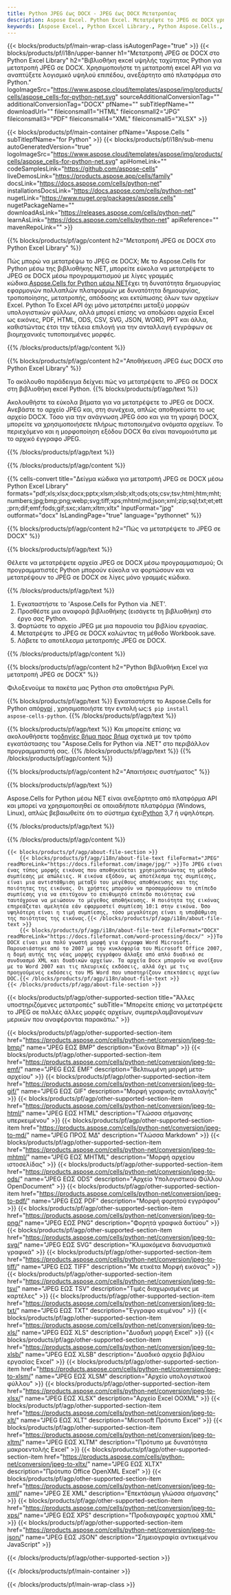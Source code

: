 ```yaml
---
title: Python JPEG έως DOCX - JPEG έως DOCX Μετατροπέας
description: Aspose Excel. Python Excel. Μετατρέψτε το JPEG σε DOCX γρήγορα και εύκολα με Aspose.Cells. Python JPEG σε DOCX. Python Αποθήκευση 076193411 ως 307 61123481 χρησιμοποιώντας Python Βιβλιοθήκη Excel.
keywords: [Aspose Excel., Python Excel Library., Python Aspose.Cells., Convert JPEG to DOCX in Python Excel Library., Save JPEG to DOCX using Python Excel Library., Python JPEG to DOCX saveformat., JPEG to DOCX Converter., Python Save JPEG as DOCX]
---
```

{{< blocks/products/pf/main-wrap-class isAutogenPage="true" >}}
{{< blocks/products/pf/i18n/upper-banner h1="Μετατροπή JPEG σε DOCX στο Python Excel Library" h2="Βιβλιοθήκη excel υψηλής ταχύτητας Python για μετατροπή JPEG σε DOCX. Χρησιμοποιήστε τη μετατροπή excel API για να αναπτύξετε λογισμικό υψηλού επιπέδου, ανεξάρτητο από πλατφόρμα στο Python." logoImageSrc="https://www.aspose.cloud/templates/aspose/img/products/cells/aspose_cells-for-python-net.svg" sourceAdditionalConversionTag="" additionalConversionTag="DOCX" pfName="" subTitlepfName="" downloadUrl="" fileiconsmall1="HTML" fileiconsmall2="JPG" fileiconsmall3="PDF" fileiconsmall4="XML" fileiconsmall5="XLSX" >}}

{{< blocks/products/pf/main-container pfName="Aspose.Cells " subTitlepfName="for Python" >}}
{{< blocks/products/pf/i18n/sub-menu autoGeneratedVersion="true" logoImageSrc="https://www.aspose.cloud/templates/aspose/img/products/cells/aspose_cells-for-python-net.svg" apiHomeLink="" codeSamplesLink="https://github.com/aspose-cells" liveDemosLink="https://products.aspose.app/cells/family" docsLink="https://docs.aspose.com/cells/python-net" installationsDocsLink="https://docs.aspose.com/cells/python-net" nugetLink="https://www.nuget.org/packages/aspose.cells" nugetPackageName="" downloadAsLink="https://releases.aspose.com/cells/python-net/" learnAsLink="https://docs.aspose.com/cells/python-net" apiReference="" mavenRepoLink="" >}}


{{% blocks/products/pf/agp/content h2="Μετατροπή JPEG σε DOCX στο Python Excel Library" %}}

 Πώς μπορώ να μετατρέψω το JPEG σε DOCX; Με το Aspose.Cells for Python μέσω της βιβλιοθήκης NET, μπορείτε εύκολα να μετατρέψετε το JPEG σε DOCX μέσω προγραμματισμού με λίγες γραμμές κώδικα.[Aspose.Cells for Python μέσω NET](https://pypi.org/project/aspose-cells-python/)έχει τη δυνατότητα δημιουργίας εφαρμογών πολλαπλών πλατφορμών με δυνατότητα δημιουργίας, τροποποίησης, μετατροπής, απόδοσης και εκτύπωσης όλων των αρχείων Excel. Python Το Excel API όχι μόνο μετατρέπει μεταξύ μορφών υπολογιστικών φύλλων, αλλά μπορεί επίσης να αποδώσει αρχεία Excel ως εικόνες, PDF, HTML, ODS, CSV, SVG, JSON, WORD, PPT και άλλα, καθιστώντας έτσι την τέλεια επιλογή για την ανταλλαγή εγγράφων σε βιομηχανικές τυποποιημένες μορφές.

{{% /blocks/products/pf/agp/content %}}


{{% blocks/products/pf/agp/content h2="Αποθήκευση JPEG έως DOCX στο Python Excel Library" %}}

Το ακόλουθο παράδειγμα δείχνει πώς να μετατρέψετε το JPEG σε DOCX στη βιβλιοθήκη excel Python.
{{% blocks/products/pf/agp/text %}}

Ακολουθήστε τα εύκολα βήματα για να μετατρέψετε το JPEG σε DOCX. Ανεβάστε το αρχείο JPEG και, στη συνέχεια, απλώς αποθηκεύστε το ως αρχείο DOCX. Τόσο για την ανάγνωση JPEG όσο και για τη γραφή DOCX, μπορείτε να χρησιμοποιήσετε πλήρως πιστοποιημένα ονόματα αρχείων. Το περιεχόμενο και η μορφοποίηση εξόδου DOCX θα είναι πανομοιότυπα με το αρχικό έγγραφο JPEG.

{{% /blocks/products/pf/agp/text %}}

{{% /blocks/products/pf/agp/content %}}

{{% cells-convert title="Δείγμα κώδικα για μετατροπή JPEG σε DOCX μέσω Python Excel Library" formats="pdf;xls;xlsx;docx;pptx;xlsm;xlsb;xlt;ods;ots;csv;tsv;html;htm;mht;numbers;jpg;bmp;png;webp;svg;tiff;xps;mhtml;md;json;xml;zip;sql;txt;et;ett;prn;dif;emf;fods;gif;sxc;xlam;xltm;xltx" InputFormat="jpg" outformat="docx" IsLandingPage="true" language="pythonnet" %}}

{{% blocks/products/pf/agp/content h2="Πώς να μετατρέψετε το JPEG σε DOCX" %}}

{{% blocks/products/pf/agp/text %}}

Θέλετε να μετατρέψετε αρχεία JPEG σε DOCX μέσω προγραμματισμού; Οι προγραμματιστές Python μπορούν εύκολα να φορτώσουν και να μετατρέψουν το JPEG σε DOCX σε λίγες μόνο γραμμές κώδικα.

{{% /blocks/products/pf/agp/text %}}

1.  Εγκαταστήστε το 'Aspose.Cells for Python via .NET'.
1.  Προσθέστε μια αναφορά βιβλιοθήκης (εισάγετε τη βιβλιοθήκη) στο έργο σας Python.
1.  Φορτώστε το αρχείο JPEG με μια παρουσία του βιβλίου εργασίας.
1.  Μετατρέψτε το JPEG σε DOCX καλώντας τη μέθοδο Workbook.save.
1.  Λάβετε το αποτέλεσμα μετατροπής JPEG σε DOCX.

{{% /blocks/products/pf/agp/content %}}


{{% blocks/products/pf/agp/content h2="Python Βιβλιοθήκη Excel για μετατροπή JPEG σε DOCX" %}}

Φιλοξενούμε τα πακέτα μας Python στα αποθετήρια PyPi.

{{% blocks/products/pf/agp/text %}}
 Εγκαταστήστε το Aspose.Cells for Python από<a href="https://pypi.org/project/aspose-cells-python/">pypi</a> , χρησιμοποιήστε την εντολή ως:<code>$ pip install aspose-cells-python</code>.
{{% /blocks/products/pf/agp/text %}}

{{% blocks/products/pf/agp/text %}}
 Και μπορείτε επίσης να ακολουθήσετε το[οδηγίες βήμα προς βήμα](https://docs.aspose.com/cells/python-net/getting-started/) σχετικά με τον τρόπο εγκατάστασης του "Aspose.Cells for Python via .NET" στο περιβάλλον προγραμματιστή σας.
{{% /blocks/products/pf/agp/text %}}
{{% /blocks/products/pf/agp/content %}}

{{% blocks/products/pf/agp/content h2="Απαιτήσεις συστήματος" %}}

{{% blocks/products/pf/agp/text %}}

Aspose.Cells for Python μέσω NET είναι ανεξάρτητο από πλατφόρμα API και μπορεί να χρησιμοποιηθεί σε οποιαδήποτε πλατφόρμα (Windows, Linux), απλώς βεβαιωθείτε ότι το σύστημα έχει[Python](https://www.python.org/downloads/) 3,7 ή υψηλότερη.
 
{{% /blocks/products/pf/agp/text %}}

{{% /blocks/products/pf/agp/content %}}

<!-- aboutfile Starts -->
    {{< blocks/products/pf/agp/about-file-section >}}
        {{< blocks/products/pf/agp/i18n/about-file-text fileFormat="JPEG" readMoreLink="https://docs.fileformat.com/image/jpg/" >}}Το JPEG είναι ένας τύπος μορφής εικόνας που αποθηκεύεται χρησιμοποιώντας τη μέθοδο συμπίεσης με απώλειες. Η εικόνα εξόδου, ως αποτέλεσμα της συμπίεσης, είναι μια αντιστάθμιση μεταξύ του μεγέθους αποθήκευσης και της ποιότητας της εικόνας. Οι χρήστες μπορούν να προσαρμόσουν το επίπεδο συμπίεσης για να επιτύχουν το επιθυμητό επίπεδο ποιότητας ενώ ταυτόχρονα να μειώσουν το μέγεθος αποθήκευσης. Η ποιότητα της εικόνας επηρεάζεται αμελητέα εάν εφαρμοστεί συμπίεση 10:1 στην εικόνα. Όσο υψηλότερη είναι η τιμή συμπίεσης, τόσο μεγαλύτερη είναι η υποβάθμιση της ποιότητας της εικόνας.{{< /blocks/products/pf/agp/i18n/about-file-text >}}
        {{< blocks/products/pf/agp/i18n/about-file-text fileFormat="DOCX" readMoreLink="https://docs.fileformat.com/word-processing/docx/" >}}Το DOCX είναι μια πολύ γνωστή μορφή για έγγραφα Word Microsoft. Παρουσιάστηκε από το 2007 με την κυκλοφορία του Microsoft Office 2007, η δομή αυτής της νέας μορφής εγγράφου άλλαξε από απλό δυαδικό σε συνδυασμό XML και δυαδικών αρχείων. Τα αρχεία Docx μπορούν να ανοίξουν με το Word 2007 και τις πλευρικές εκδόσεις, αλλά όχι με τις προηγούμενες εκδόσεις του MS Word που υποστηρίζουν επεκτάσεις αρχείων DOC.{{< /blocks/products/pf/agp/i18n/about-file-text >}}
    {{< /blocks/products/pf/agp/about-file-section >}}
<!-- aboutfile Ends -->

{{< blocks/products/pf/agp/other-supported-section title="Άλλες υποστηριζόμενες μετατροπές" subTitle="Μπορείτε επίσης να μετατρέψετε το JPEG σε πολλές άλλες μορφές αρχείων, συμπεριλαμβανομένων μερικών που αναφέρονται παρακάτω." >}}

{{< blocks/products/pf/agp/other-supported-section-item href="https://products.aspose.com/cells/python-net/conversion/jpeg-to-bmp/" name="JPEG ΕΩΣ BMP" description="Εικόνα Bitmap" >}}
{{< blocks/products/pf/agp/other-supported-section-item href="https://products.aspose.com/cells/python-net/conversion/jpeg-to-emf/" name="JPEG ΕΩΣ EMF" description="Βελτιωμένη μορφή μετα-αρχείου" >}}
{{< blocks/products/pf/agp/other-supported-section-item href="https://products.aspose.com/cells/python-net/conversion/jpeg-to-gif/" name="JPEG ΕΩΣ GIF" description="Μορφή γραφικής ανταλλαγής" >}}
{{< blocks/products/pf/agp/other-supported-section-item href="https://products.aspose.com/cells/python-net/conversion/jpeg-to-html/" name="JPEG ΕΩΣ HTML" description="Γλώσσα σήμανσης υπερκειμένου" >}}
{{< blocks/products/pf/agp/other-supported-section-item href="https://products.aspose.com/cells/python-net/conversion/jpeg-to-md/" name="JPEG ΠΡΟΣ ΜΔ" description="Γλώσσα Markdown" >}}
{{< blocks/products/pf/agp/other-supported-section-item href="https://products.aspose.com/cells/python-net/conversion/jpeg-to-mhtml/" name="JPEG ΕΩΣ MHTML" description="Μορφή αρχείου ιστοσελίδας" >}}
{{< blocks/products/pf/agp/other-supported-section-item href="https://products.aspose.com/cells/python-net/conversion/jpeg-to-ods/" name="JPEG ΕΩΣ ODS" description="Αρχείο Υπολογιστικού Φύλλου OpenDocument" >}}
{{< blocks/products/pf/agp/other-supported-section-item href="https://products.aspose.com/cells/python-net/conversion/jpeg-to-pdf/" name="JPEG ΕΩΣ PDF" description="Μορφή φορητού εγγράφου" >}}
{{< blocks/products/pf/agp/other-supported-section-item href="https://products.aspose.com/cells/python-net/conversion/jpeg-to-png/" name="JPEG ΕΩΣ PNG" description="Φορητά γραφικά δικτύου" >}}
{{< blocks/products/pf/agp/other-supported-section-item href="https://products.aspose.com/cells/python-net/conversion/jpeg-to-svg/" name="JPEG ΕΩΣ SVG" description="Κλιμακόμενα διανυσματικά γραφικά" >}}
{{< blocks/products/pf/agp/other-supported-section-item href="https://products.aspose.com/cells/python-net/conversion/jpeg-to-tiff/" name="JPEG ΕΩΣ TIFF" description="Με ετικέτα Μορφή εικόνας" >}}
{{< blocks/products/pf/agp/other-supported-section-item href="https://products.aspose.com/cells/python-net/conversion/jpeg-to-tsv/" name="JPEG ΕΩΣ TSV" description="Τιμές διαχωρισμένες με καρτέλες" >}}
{{< blocks/products/pf/agp/other-supported-section-item href="https://products.aspose.com/cells/python-net/conversion/jpeg-to-txt/" name="JPEG ΕΩΣ TXT" description="Έγγραφο κειμένου" >}}
{{< blocks/products/pf/agp/other-supported-section-item href="https://products.aspose.com/cells/python-net/conversion/jpeg-to-xls/" name="JPEG ΕΩΣ XLS" description="Δυαδική μορφή Excel" >}}
{{< blocks/products/pf/agp/other-supported-section-item href="https://products.aspose.com/cells/python-net/conversion/jpeg-to-xlsb/" name="JPEG ΕΩΣ XLSB" description="Δυαδικό αρχείο βιβλίου εργασίας Excel" >}}
{{< blocks/products/pf/agp/other-supported-section-item href="https://products.aspose.com/cells/python-net/conversion/jpeg-to-xlsm/" name="JPEG ΕΩΣ XLSM" description="Αρχείο υπολογιστικού φύλλου" >}}
{{< blocks/products/pf/agp/other-supported-section-item href="https://products.aspose.com/cells/python-net/conversion/jpeg-to-xlsx/" name="JPEG ΕΩΣ XLSX" description="Αρχείο Excel OOXML" >}}
{{< blocks/products/pf/agp/other-supported-section-item href="https://products.aspose.com/cells/python-net/conversion/jpeg-to-xlt/" name="JPEG ΕΩΣ XLT" description="Microsoft Πρότυπο Excel" >}}
{{< blocks/products/pf/agp/other-supported-section-item href="https://products.aspose.com/cells/python-net/conversion/jpeg-to-xltm/" name="JPEG ΕΩΣ XLTM" description="Πρότυπο με δυνατότητα μακροεντολής Excel" >}}
{{< blocks/products/pf/agp/other-supported-section-item href="https://products.aspose.com/cells/python-net/conversion/jpeg-to-xltx/" name="JPEG ΕΩΣ XLTX" description="Πρότυπο Office OpenXML Excel" >}}
{{< blocks/products/pf/agp/other-supported-section-item href="https://products.aspose.com/cells/python-net/conversion/jpeg-to-xml/" name="JPEG ΣΕ XML" description="Επεκτάσιμη γλώσσα σήμανσης" >}}
{{< blocks/products/pf/agp/other-supported-section-item href="https://products.aspose.com/cells/python-net/conversion/jpeg-to-xps/" name="JPEG ΕΩΣ XPS" description="Προδιαγραφές χαρτιού XML" >}}
{{< blocks/products/pf/agp/other-supported-section-item href="https://products.aspose.com/cells/python-net/conversion/jpeg-to-json/" name="JPEG ΕΩΣ JSON" description="Σημειογραφία αντικειμένου JavaScript" >}}

{{< /blocks/products/pf/agp/other-supported-section >}}

{{< /blocks/products/pf/main-container >}}
    
{{< /blocks/products/pf/main-wrap-class >}}
